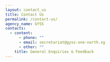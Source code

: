 ```yaml
---
layout: contact_us
title: Contact Us
permalink: /contact-us/
agency_name: GYSS
contacts:
  - content:
      - phone: ""
      - email: secretariat@gyss-one-north.sg
      - other: ""
    title: General Enquiries & Feedback
---
```

